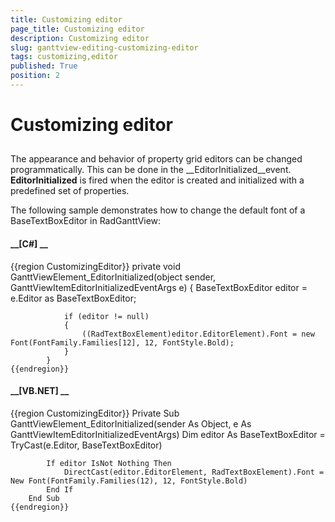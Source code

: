 ```yaml
---
title: Customizing editor
page_title: Customizing editor
description: Customizing editor
slug: ganttview-editing-customizing-editor
tags: customizing,editor
published: True
position: 2
---
```


# Customizing editor



## 

The appearance and behavior of property grid editors can be changed programmatically. This can be done in the 
          __EditorInitialized__event. __EditorInitialized__ is fired when the editor 
          is created and initialized with a predefined set of properties.
        

The following sample demonstrates how to change the default font of a BaseTextBoxEditor in RadGanttView:
        

#### __[C#] __

{{region CustomizingEditor}}
	        private void GanttViewElement_EditorInitialized(object sender, GanttViewItemEditorInitializedEventArgs e)
	        {
	            BaseTextBoxEditor editor = e.Editor as BaseTextBoxEditor;
	
	            if (editor != null)
	            {
	                ((RadTextBoxElement)editor.EditorElement).Font = new Font(FontFamily.Families[12], 12, FontStyle.Bold);
	            }
	        }
	{{endregion}}



#### __[VB.NET] __

{{region CustomizingEditor}}
	    Private Sub GanttViewElement_EditorInitialized(sender As Object, e As GanttViewItemEditorInitializedEventArgs)
	        Dim editor As BaseTextBoxEditor = TryCast(e.Editor, BaseTextBoxEditor)
	
	        If editor IsNot Nothing Then
	            DirectCast(editor.EditorElement, RadTextBoxElement).Font = New Font(FontFamily.Families(12), 12, FontStyle.Bold)
	        End If
	    End Sub
	{{endregion}}


